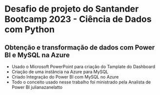 # Desafio de projeto do Santander Bootcamp 2023 - Ciência de Dados com Python 
## Obtenção e transformação de dados com Power BI e MySQL na Azure


- Usado o Microsoft PowerPoint para criação do Tamplate do Dashboard
- Criação de uma instância na Azure para MySQL
- Criado Integração do Power BI com MySQL no Azure 
- Todo o conceito usado nesse trabalho foi ministrado pela Analista de Power BI julianazanelatto
